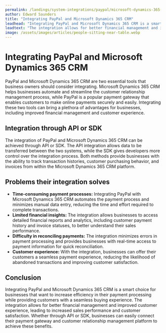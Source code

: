 ```yaml
---
permalink: /landings/system-integrations/paypal/microsoft-dynamics-365-crm
author: Edward Saunders
title: "Integrating PayPal and Microsoft Dynamics 365 CRM"
leadhead: "Integrating PayPal and Microsoft Dynamics 365 CRM is a smart choice for businesses that want to increase efficiency in their payment processing while providing customers with a seamless buying experience"
leadtext: "The integration allows for better financial management and improved customer experience, leading to increased sales performance and customer satisfaction. Whether through API or SDK, businesses can easily connect their payment gateway and customer relationship management platform to achieve these benefits."
image: /assets/images/articles/people-sitting-near-table.webp
---
```

<div class="arttext">    <h1>Integrating PayPal and Microsoft Dynamics 365 CRM</h1>
    <p>PayPal and Microsoft Dynamics 365 CRM are two essential tools that business owners should consider integrating. Microsoft Dynamics 365 CRM helps businesses automate and streamline the customer relationship management process, while PayPal is a popular payment gateway that enables customers to make online payments securely and easily. Integrating these two tools can bring a plethora of advantages for businesses, including improved financial management and customer experience.</p>
    <h2>Integration through API or SDK</h2>
    <p>The integration of PayPal and Microsoft Dynamics 365 CRM can be achieved through API or SDK. The API integration allows data to be transferred between the two systems, while the SDK gives developers more control over the integration process. Both methods provide businesses with the ability to track transaction histories, customer purchasing behavior, and invoices from within the Microsoft Dynamics 365 CRM platform.</p>
    <h2>Problems their integration solves</h2>
    <ul>
      <li><strong>Time-consuming payment processes:</strong> Integrating PayPal with Microsoft Dynamics 365 CRM automates the payment process and minimizes manual data entry, reducing the time and effort required to complete transactions.</li>
      <li><strong>Limited financial insights:</strong> The integration allows businesses to access detailed financial reports and analytics, including customer payment history and invoice statuses, to better understand their sales performance.</li>
      <li><strong>Difficulty in reconciling payments:</strong> The integration minimizes errors in payment processing and provides businesses with real-time access to payment information for quick reconciliation.</li>
      <li><strong>Customer experience:</strong> With the integration, businesses can offer their customers a seamless payment experience, reducing the likelihood of abandoned transactions and improving customer satisfaction.</li>
    </ul>
    <h2>Conclusion</h2>
    <p>Integrating PayPal and Microsoft Dynamics 365 CRM is a smart choice for businesses that want to increase efficiency in their payment processing while providing customers with a seamless buying experience. The integration allows for better financial management and improved customer experience, leading to increased sales performance and customer satisfaction. Whether through API or SDK, businesses can easily connect their payment gateway and customer relationship management platform to achieve these benefits.</p>
</div>